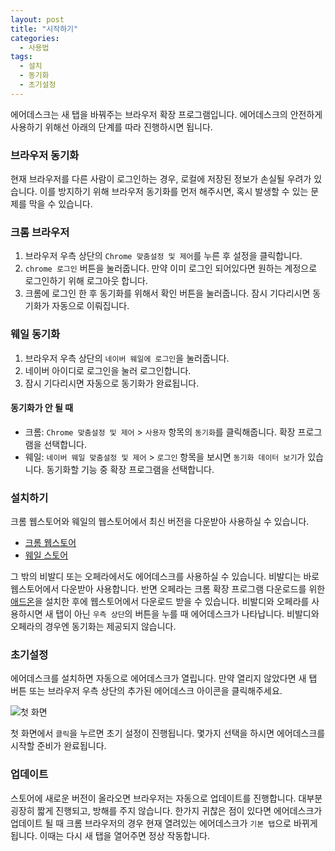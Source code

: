 ```yaml
---
layout: post
title: "시작하기"
categories:
  - 사용법
tags:
  - 설치
  - 동기화
  - 초기설정
---
```


에어데스크는 새 탭을 바꿔주는 브라우저 확장 프로그램입니다.
에어데스크의 안전하게 사용하기 위해선 아래의 단계를 따라 진행하시면 됩니다.



### 브라우저 동기화

현재 브라우저를 다른 사람이 로그인하는 경우, 로컬에 저장된 정보가 손실될 우려가 있습니다. 이를 방지하기 위해 브라우저 동기화를 먼저 해주시면, 혹시 발생할 수 있는 문제를 막을 수 있습니다.

<h3 class="featured">크롬 브라우저</h3>

1. 브라우저 우측 상단의 `Chrome 맞춤설정 및 제어`를 누른 후 설정을 클릭합니다. 
2. `chrome 로그인` 버튼을 눌러줍니다. 만약 이미 로그인 되어있다면 원하는 계정으로 로그인하기 위해 로그아웃 합니다.
3. 크롬에 로그인 한 후 동기화를 위해서 확인 버튼을 눌러줍니다. 잠시 기다리시면 동기화가 자동으로 이뤄집니다.

<h3 class="featured">웨일 동기화</h3>

1. 브라우저 우측 상단의 `네이버 웨일에 로그인`을 눌러줍니다.
2. 네이버 아이디로 로그인을 눌러 로그인합니다.
3. 잠시 기다리시면 자동으로 동기화가 완료됩니다.

<h4 class="warning-message">동기화가 안 될 때</h4>

* 크롬: `Chrome 맞춤설정 및 제어` > `사용자` 항목의 `동기화`를 클릭해줍니다. 확장 프로그램을 선택합니다.
* 웨일: `네이버 웨일 맞춤설정 및 제어` > `로그인` 항목을 보시면 `동기화 데이터 보기`가 있습니다. 동기화할 기능 중 확장 프로그램을 선택합니다.



### 설치하기

크롬 웹스토어와 웨일의 웹스토어에서 최신 버전을 다운받아 사용하실 수 있습니다.

* [크롬 웹스토어]("https://chrome.google.com/webstore/detail/airdesk/gheeojjcdeaefjjpploghdjpnbhanibe") 
* [웨일 스토어]("https://store.whale.naver.com/detail/kjffgkokcnmhcodinbodimmikdgnneob")

그 밖의 비발디 또는 오페라에서도 에어데스크를 사용하실 수 있습니다. 비발디는 바로 웹스토어에서 다운받아 사용합니다. 반면 오페라는 크롬 확장 프로그램 다운로드를 위한 [애드온]("https://addons.opera.com/ko/extensions/details/download-chrome-extension-9/")을 설치한 후에 웹스토어에서 다운로드 받을 수 있습니다. 비발디와 오페라를 사용하시면 새 탭이 아닌 `우측 상단`의 버튼을 누를 때 에어데스크가 나타납니다. 비발디와 오페라의 경우엔 동기화는 제공되지 않습니다.





### 초기설정

에어데스크를 설치하면 자동으로 에어데스크가 열립니다. 만약 열리지 않았다면 새 탭 버튼 또는 브라우저 우측 상단의 추가된 에어데스크 아이콘을 클릭해주세요.  

<img src="{{ site.url }}/images/firstpage.jpg" alt="첫 화면">

첫 화면에서 `클릭`을 누르면 초기 설정이 진행됩니다. 몇가지 선택을 하시면 에어데스크를 시작할 준비가 완료됩니다.




### 업데이트 

스토어에 새로운 버전이 올라오면 브라우저는 자동으로 업데이트를 진행합니다. 대부분 굉장히 짧게 진행되고, 방해를 주지 않습니다. 한가지 귀찮은 점이 있다면 에어데스크가 업데이트 될 때 크롬 브라우저의 경우 현재 열려있는 에어데스크가 `기본 탭`으로 바뀌게 됩니다. 이때는 다시 새 탭을 열어주면 정상 작동합니다.
